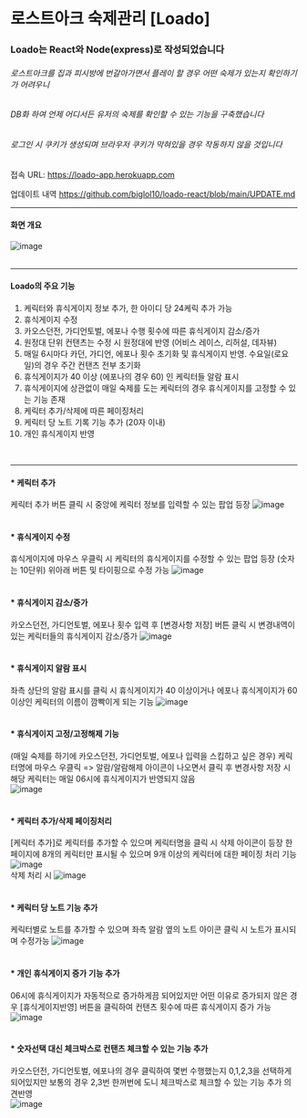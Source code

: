 # 로스트아크 숙제관리 [Loado]

### Loado는 React와 Node(express)로 작성되었습니다

###### 로스트아크를 집과 피시방에 번갈아가면서 플레이 할 경우 어떤 숙제가 있는지 확인하기가 어려우니
###### DB화 하여 언제 어디서든 유저의 숙제를 확인할 수 있는 기능을 구축했습니다
###### 로그인 시 쿠키가 생성되며 브라우저 쿠키가 막혀있을 경우 작동하지 않을 것입니다
접속 URL: https://loado-app.herokuapp.com
<br/>

업데이트 내역
https://github.com/biglol10/loado-react/blob/main/UPDATE.md

---

#### **화면 개요**
![image](https://user-images.githubusercontent.com/46738034/131291521-a33d2ecd-b6dc-4d3f-9c41-2ff60e6a305c.png)
<br/><br/>

---

#### **Loado의 주요 기능**
1. 케릭터와 휴식게이지 정보 추가, 한 아이디 당 24케릭 추가 가능
2. 휴식게이지 수정
3. 카오스던전, 가디언토벌, 에포나 수행 횟수에 따른 휴식게이지 감소/증가
4. 원정대 단위 컨탠츠는 수정 시 원정대에 반영 (어비스 레이스, 리허설, 데자뷰)
5. 매일 6시마다 카던, 가디언, 에포나 횟수 초기화 및 휴식게이지 반영. 수요일(로요일)의 경우 주간 컨탠츠 전부 초기화
6. 휴식게이지가 40 이상 (에포나의 경우 60) 인 케릭터들 알람 표시
7. 휴식게이지에 상관없이 매일 숙제를 도는 케릭터의 경우 휴식게이지를 고정할 수 있는 기능 존재
8. 케릭터 추가/삭제에 따른 페이징처리
9. 케릭터 당 노트 기록 기능 추가 (20자 이내)
10. 개인 휴식게이지 반영

<br/>

---

#### * 케릭터 추가
케릭터 추가 버튼 클릭 시 중앙에 케릭터 정보를 입력할 수 있는 팝업 등장
![image](https://user-images.githubusercontent.com/46738034/131293340-b8aa3357-e3c7-4825-95f4-9c781451a3fc.png)
<br/><br/>

#### * 휴식게이지 수정
휴식게이지에 마우스 우클릭 시 케릭터의 휴식게이지를 수정할 수 있는 팝업 등장 (숫자는 10단위)
위아래 버튼 및 타이핑으로 수정 가능
![image](https://user-images.githubusercontent.com/46738034/131293598-4aafd97a-745a-4fed-9d7c-0cf98d6d5a10.png)
<br/><br/>

#### * 휴식게이지 감소/증가
카오스던전, 가디언토벌, 에포나 횟수 입력 후 [변경사항 저장] 버튼 클릭 시 변경내역이 있는 케릭터들의 휴식게이지 감소/증가
![image](https://user-images.githubusercontent.com/46738034/131294086-0865e51b-821e-48e3-9816-5dcc62bc362d.png)
<br/><br/>

#### * 휴식게이지 알람 표시
좌측 상단의 알람 표시를 클릭 시 휴식게이지가 40 이상이거나 에포나 휴식게이지가 60 이상인 케릭터의 이름이 깜빡이게 되는 기능
![image](https://user-images.githubusercontent.com/46738034/131294451-a8fdc233-1180-4c62-a972-62284b93c375.png)
<br/><br/> 

#### * 휴식게이지 고정/고정해제 기능
(매일 숙제를 하기에 카오스던전, 가디언토벌, 에포나 입력을 스킵하고 싶은 경우)
케릭터명에 마우스 우클릭 => 알람/알람해제 아이콘이 나오면서 클릭 후 변경사항 저장 시 해당 케릭터는 매일 06시에 휴식게이지가 반영되지 않음
<br/>
![image](https://user-images.githubusercontent.com/46738034/131294978-a2807011-5c70-4cd5-81c5-193d65e4a102.png)
<br/><br/>

#### * 케릭터 추가/삭제 페이징처리
[케릭터 추가]로 케릭터를 추가할 수 있으며 케릭터명을 클릭 시 삭제 아이콘이 등장
한 페이지에 8개의 케릭터만 표시될 수 있으며 9개 이상의 케릭터에 대한 페이징 처리 기능
![image](https://user-images.githubusercontent.com/46738034/131295325-d7c5bc97-7c5d-4446-9010-286fe529cda7.png)
<br/>
삭제 처리 시
![image](https://user-images.githubusercontent.com/46738034/131295400-e6043f38-cd98-4bd2-99a0-b42fed02fba5.png)
<br/><br/>

#### * 케릭터 당 노트 기능 추가
케릭터별로 노트를 추가할 수 있으며 좌측 알람 옆의 노트 아이콘 클릭 시 노트가 표시되며 수정가능
![image](https://user-images.githubusercontent.com/46738034/132095437-54d48d69-be83-492a-9266-8424e80858a1.png)
<br/><br/>

#### * 개인 휴식게이지 증가 기능 추가
06시에 휴식게이지가 자동적으로 증가하게끔 되어있지만 어떤 이유로 증가되지 않은 경우
[휴식게이지반영] 버튼을 클릭하여 컨탠츠 횟수에 따른 휴식게이지 증가 가능
![image](https://user-images.githubusercontent.com/46738034/132098496-ea70cfab-8288-479f-8b06-fa20126523b5.png)
<br/><br/>

#### * 숫자선택 대신 체크박스로 컨탠츠 체크할 수 있는 기능 추가
카오스던전, 가디언토벌, 에포나의 경우 클릭하여 몇번 수행했는지 0,1,2,3을 선택하게 되어있지만 
보통의 경우 2,3번 한꺼번에 도니 체크박스로 체크할 수 있는 기능 추가 의견반영
<br/>
![image](https://user-images.githubusercontent.com/46738034/133057838-5e898f04-805d-47c4-a443-b1a400475993.png)
<br/><br/>
